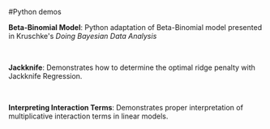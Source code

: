 #Python demos

**Beta-Binomial Model**: Python adaptation of Beta-Binomial model presented in Kruschke's *Doing Bayesian Data Analysis*

&nbsp; 

**Jackknife**: Demonstrates how to determine the optimal ridge penalty with Jackknife Regression. 

&nbsp; 

**Interpreting Interaction Terms**: Demonstrates proper interpretation of multiplicative interaction terms in linear models. 

